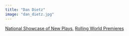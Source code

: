 ```yaml
---
title: "Dan Dietz"
image: "dan_dietz.jpg"
---
```


[National Showcase of New Plays](/programs/national-showcase-of-new-plays), [Rolling World Premieres](/programs/rolling-world-premieres)